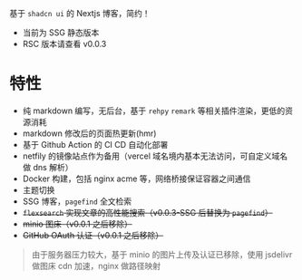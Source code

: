 基于 `shadcn ui` 的 Nextjs 博客，简约！

- 当前为 SSG 静态版本
- RSC 版本请查看 v0.0.3

# 特性

- 纯 markdown 编写，无后台，基于 `rehpy` `remark` 等相关插件渲染，更低的资源消耗
- markdown 修改后的页面热更新(hmr)
- 基于 Github Action 的 CI CD 自动化部署
- netfily 的镜像站点作为备用（vercel 域名境内基本无法访问，可自定义域名做 dns 解析）
- Docker 构建，包括 nginx acme 等，网络桥接保证容器之间通信
- 主题切换
- SSG 博客，`pagefind` 全文检索
- ~~`flexsearch` 实现文章的高性能搜索（v0.0.3-SSG 后替换为 `pagefind`）~~
- ~~minio 图床（v0.0.1 之后移除）~~
- ~~GitHub OAuth 认证（v0.0.1 之后移除）~~

> 由于服务器压力较大，基于 minio 的图片上传及认证已移除，使用 jsdelivr 做图床 cdn 加速，nginx 做路径映射
